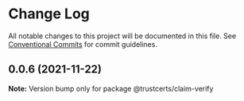 # Change Log

All notable changes to this project will be documented in this file.
See [Conventional Commits](https://conventionalcommits.org) for commit guidelines.

## 0.0.6 (2021-11-22)

**Note:** Version bump only for package @trustcerts/claim-verify

